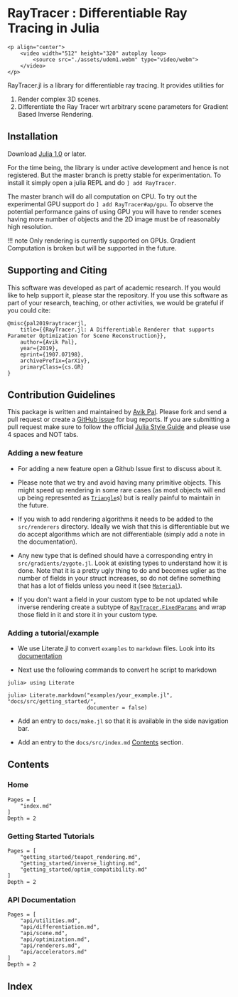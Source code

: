 # RayTracer : Differentiable Ray Tracing in Julia

```@raw html
<p align="center">
    <video width="512" height="320" autoplay loop>
        <source src="./assets/udem1.webm" type="video/webm">
    </video>
</p>
```

RayTracer.jl is a library for differentiable ray tracing. It provides utilities for

1. Render complex 3D scenes.
2. Differentiate the Ray Tracer wrt arbitrary scene parameters for Gradient Based
   Inverse Rendering.

## Installation

Download [Julia 1.0](https://julialang.org/) or later.

For the time being, the library is under active development and hence is not registered. But the
master branch is pretty stable for experimentation. To install it simply open a julia REPL and
do `] add RayTracer`.

The master branch will do all computation on CPU. To try out the experimental GPU support do
`] add RayTracer#ap/gpu`. To observe the potential performance
gains of using GPU you will have to render scenes having more number of objects and the 2D
image must be of reasonably high resolution.

!!! note
    Only rendering is currently supported on GPUs. Gradient Computation is broken but
    will be supported in the future.

## Supporting and Citing

This software was developed as part of academic research. If you would like to help support it, please star the repository. If you use this software as part of your research, teaching, or other activities, we would be grateful if you could cite:

```
@misc{pal2019raytracerjl,
    title={{RayTracer.jl: A Differentiable Renderer that supports Parameter Optimization for Scene Reconstruction}},
    author={Avik Pal},
    year={2019},
    eprint={1907.07198},
    archivePrefix={arXiv},
    primaryClass={cs.GR}
}
```

## Contribution Guidelines

This package is written and maintained by [Avik Pal](https://avik-pal.github.io). Please fork and
send a pull request or create a [GitHub issue](https://github.com/avik-pal/RayTracer.jl/issues) for
bug reports. If you are submitting a pull request make sure to follow the official
[Julia Style Guide](https://docs.julialang.org/en/v1/manual/style-guide/index.html) and please use
4 spaces and NOT tabs.

### Adding a new feature

* For adding a new feature open a Github Issue first to discuss about it.

* Please note that we try and avoid having many primitive objects. This might speed up
  rendering in some rare cases (as most objects will end up being represented as [`Triangle`](@ref)s)
  but is really painful to maintain in the future.

* If you wish to add rendering algorithms it needs to be added to the `src/renderers` directory.
  Ideally we wish that this is differentiable but we do accept algorithms which are not differentiable
  (simply add a note in the documentation).

* Any new type that is defined should have a corresponding entry in `src/gradients/zygote.jl`. Look
  at existing types to understand how it is done. Note that it is a pretty ugly thing to do and
  becomes uglier as the number of fields in your struct increases, so do not define something that has
  a lot of fields unless you need it (see [`Material`](@ref)).

* If you don't want a field in your custom type to be not updated while inverse rendering create a
  subtype of [`RayTracer.FixedParams`](@ref) and wrap those field in it and store it in your custom type.

### Adding a tutorial/example

* We use Literate.jl to convert `examples` to `markdown` files. Look into its
  [documentation](https://fredrikekre.github.io/Literate.jl/stable/)

* Next use the following commands to convert he script to markdown

```
julia> using Literate

julia> Literate.markdown("examples/your_example.jl", "docs/src/getting_started/",
                         documenter = false)
```

* Add an entry to `docs/make.jl` so that it is available in the side navigation bar.

* Add an entry to the `docs/src/index.md` [Contents](@ref) section.

## Contents

### Home

```@contents
Pages = [
    "index.md"
]
Depth = 2
```

### Getting Started Tutorials

```@contents
Pages = [
    "getting_started/teapot_rendering.md",
    "getting_started/inverse_lighting.md",
    "getting_started/optim_compatibility.md"
]
Depth = 2
```

### API Documentation

```@contents
Pages = [
    "api/utilities.md",
    "api/differentiation.md",
    "api/scene.md",
    "api/optimization.md",
    "api/renderers.md",
    "api/accelerators.md"
]
Depth = 2
```

## Index

```@index
```
